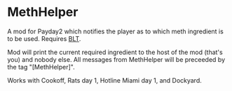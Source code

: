 # MethHelper
A mod for Payday2 which notifies the player as to which meth ingredient is to be used.  Requires <a href="http://paydaymods.com/download/">BLT</a>.

Mod will print the current required ingredient to the host of the mod (that's you) and nobody else. All messages from MethHelper will be preceeded by the tag "[MethHelper]".

Works with Cookoff, Rats day 1, Hotline Miami day 1, and Dockyard.
